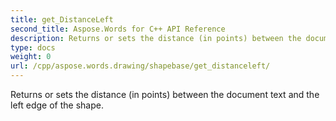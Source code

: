 ```yaml
---
title: get_DistanceLeft
second_title: Aspose.Words for C++ API Reference
description: Returns or sets the distance (in points) between the document text and the left edge of the shape. 
type: docs
weight: 0
url: /cpp/aspose.words.drawing/shapebase/get_distanceleft/
---
```


Returns or sets the distance (in points) between the document text and the left edge of the shape. 

